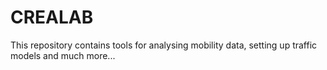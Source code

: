 # CREALAB
This repository contains tools for analysing mobility data, setting up traffic models and much more...
